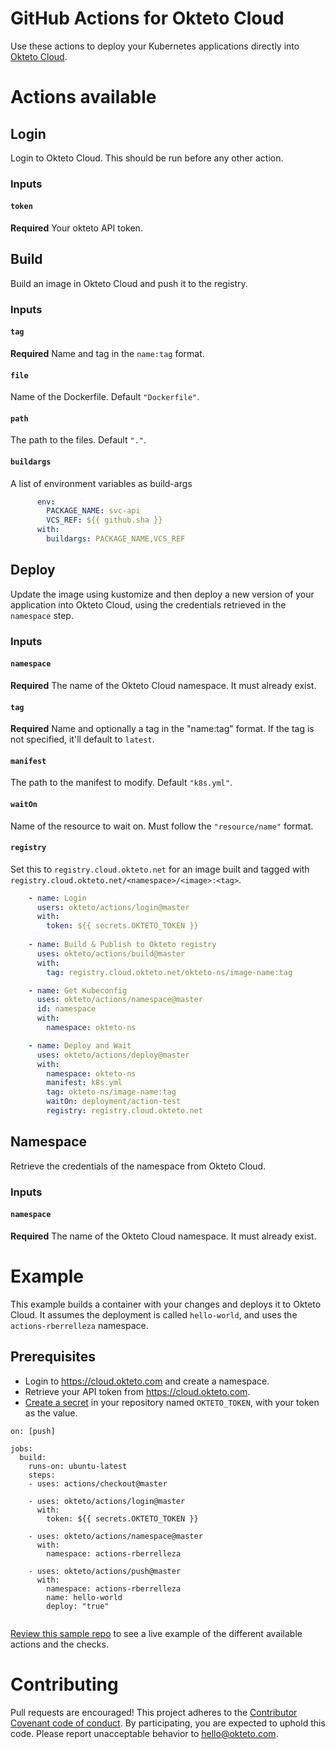 # GitHub Actions for Okteto Cloud

Use these actions to deploy your Kubernetes applications directly into [Okteto Cloud](https://cloud.okteto.com).

# Actions available

## Login
Login to Okteto Cloud. This should be run before any other action.

### Inputs

#### `token`

**Required** Your okteto API token.

## Build
Build an image in Okteto Cloud and push it to the registry.

### Inputs

#### `tag`

**Required**  Name and tag in the `name:tag` format.

#### `file`
Name of the Dockerfile. Default `"Dockerfile"`.

#### `path`
The path to the files. Default `"."`.

#### `buildargs`

A list of environment variables as build-args

```yaml
      env:
        PACKAGE_NAME: svc-api
        VCS_REF: ${{ github.sha }}
      with:
        buildargs: PACKAGE_NAME,VCS_REF
```

## Deploy
Update the image using kustomize and then deploy a new version of your application into Okteto Cloud, using the credentials retrieved in the `namespace` step. 

### Inputs

#### `namespace`

**Required** The name of the Okteto Cloud namespace. It must already exist.

#### `tag`
**Required** Name and optionally a tag in the "name:tag" format. If the tag is not specified, it'll default to `latest`. 

#### `manifest`

The path to the manifest to modify. Default `"k8s.yml"`.

#### `waitOn`
Name of the resource to wait on. Must follow the `"resource/name"` format.

#### `registry`

Set this to `registry.cloud.okteto.net` for an image built and tagged with `registry.cloud.okteto.net/<namespace>/<image>:<tag>`.

```yaml
    - name: Login
      users: okteto/actions/login@master
      with:
        token: ${{ secrets.OKTETO_TOKEN }}
        
    - name: Build & Publish to Okteto registry
      uses: okteto/actions/build@master
      with:
        tag: registry.cloud.okteto.net/okteto-ns/image-name:tag

    - name: Get Kubeconfig
      uses: okteto/actions/namespace@master
      id: namespace
      with:
        namespace: okteto-ns

    - name: Deploy and Wait
      uses: okteto/actions/deploy@master
      with:
        namespace: okteto-ns
        manifest: k8s.yml
        tag: okteto-ns/image-name:tag
        waitOn: deployment/action-test
        registry: registry.cloud.okteto.net
```

## Namespace
Retrieve the credentials of the namespace from Okteto Cloud.

### Inputs

#### `namespace`

**Required** The name of the Okteto Cloud namespace. It must already exist.

# Example 

This example builds a container with your changes and deploys it to Okteto Cloud. It assumes the deployment is called `hello-world`, and uses the `actions-rberrelleza` namespace.

## Prerequisites

- Login to https://cloud.okteto.com and create a namespace.
- Retrieve your API token from https://cloud.okteto.com.
- [Create a secret](https://help.github.com/en/github/automating-your-workflow-with-github-actions/virtual-environments-for-github-actions#creating-and-using-secrets-encrypted-variables) in your repository named `OKTETO_TOKEN`, with your token as the value.

```
on: [push]

jobs:
  build:
    runs-on: ubuntu-latest
    steps:
    - uses: actions/checkout@master
    
    - uses: okteto/actions/login@master
      with:
        token: ${{ secrets.OKTETO_TOKEN }}

    - uses: okteto/actions/namespace@master
      with:
        namespace: actions-rberrelleza

    - uses: okteto/actions/push@master
      with:
        namespace: actions-rberrelleza
        name: hello-world
        deploy: "true"
        
```

[Review this sample repo](https://github.com/rberrelleza/actions-test) to see a live example of the different available actions and the checks.

# Contributing

Pull requests are encouraged! This project adheres to the [Contributor Covenant code of conduct](code-of-conduct.md). By participating, you are expected to uphold this code. Please report unacceptable behavior to hello@okteto.com.

